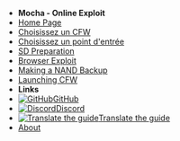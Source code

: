 - **Mocha - Online Exploit**
- [Home Page](../../introduction)
- [Choisissez un CFW](../../cfw-choice)
- [Choisissez un point d'entrée](../entrypoint-choice)
- [SD Preparation](sd-preparation)
- [Browser Exploit](browser-exploit)
- [Making a NAND Backup](nand-backup)
- [Launching CFW](launching-cfw)
- **Links**
- [![GitHub](https://icongr.am/simple/github.svg?color=808080&size=16)GitHub](https://github.com/hacks-guide/Guide-WiiU)
- [![Discord](https://icongr.am/simple/discord.svg?colored&size=16)Discord](https://discord.gg/C29hYvh)
- [![Translate the guide](https://icongr.am/material/translate.svg?color=808080&size=16)Translate the guide](https://hacks-guide.crowdin.com/u/projects/10)
- [About](../../about)